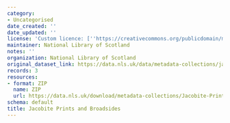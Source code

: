 ```yaml
---
category:
- Uncategorised
date_created: ''
date_updated: ''
license: 'Custom licence: [''https://creativecommons.org/publicdomain/mark/1.0/'']'
maintainer: National Library of Scotland
notes: ''
organization: National Library of Scotland
original_dataset_link: https://data.nls.uk/data/metadata-collections/jacobite-prints-broadsides/
records: 3
resources:
- format: ZIP
  name: ZIP
  url: https://data.nls.uk/download/metadata-collections/Jacobite-Prints-And-Broadsides.zip
schema: default
title: Jacobite Prints and Broadsides
---
```

